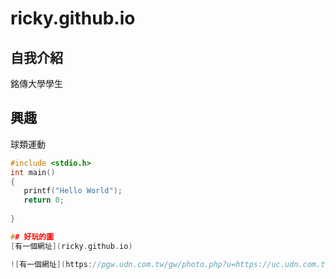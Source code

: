 # ricky.github.io


## 自我介紹
銘傳大學學生

## 興趣
球類運動
```c
#include <stdio.h>
int main()
{
   printf("Hello World");
   return 0;
   
}

## 好玩的圖
[有一個網址](ricky.github.io)

![有一個網址](https://pgw.udn.com.tw/gw/photo.php?u=https://uc.udn.com.tw/photo/2021/01/21/1/11291372.jpg&x=0&y=0&sw=0&sh=0&sl=W&fw=800&exp=3600)





